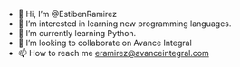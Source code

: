 - 👋 Hi, I’m @EstibenRamirez
- 👀 I’m interested in learning new programming languages.
- 🌱 I’m currently learning Python.
- 💞️ I’m looking to collaborate on Avance Integral
- 📫 How to reach me eramirez@avanceintegral.com

<!---
EstibenRamirez/EstibenRamirez is a ✨ special ✨ repository because its `README.md` (this file) appears on your GitHub profile.
You can click the Preview link to take a look at your changes.
--->
